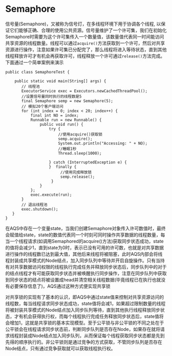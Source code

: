 # Semaphore



信号量\(Semaphore\)，又被称为信号灯，在多线程环境下用于协调各个线程, 以保证它们能够正确、合理的使用公共资源。信号量维护了一个许可集，我们在初始化Semaphore时需要为这个许可集传入一个数量值，该数量值代表同一时间能访问共享资源的线程数量。线程可以通过`acquire()`方法获取到一个许可，然后对共享资源进行操作，注意如果许可集已分配完了，那么线程将进入等待状态，直到其他线程释放许可才有机会再获取许可，线程释放一个许可通过`release()`方法完成。下面通过一个简单案例来演示

```text
public class SemaphoreTest {

    public static void main(String[] args) {  
       // 线程池 
       ExecutorService exec = Executors.newCachedThreadPool();  
       //设置信号量同时执行的线程数是5 
       final Semaphore semp = new Semaphore(5);  
       // 模拟20个客户端访问 
       for (int index = 0; index < 20; index++) {
           final int NO = index;  
           Runnable run = new Runnable() {  
               public void run() {  
                   try {  
                       //使用acquire()获取锁 
                       semp.acquire();  
                       System.out.println("Accessing: " + NO);  
                       //睡眠1秒
                       Thread.sleep(1000);  

                   } catch (InterruptedException e) {  
                   }  finally {
                        //使用完成释放锁 
                        semp.release();
                    }
               }  
           };  
           exec.execute(run);  
       }  
       // 退出线程池 
       exec.shutdown();  
   }  
}
```

 

在AQS中存在一个变量state，当我们创建Semaphore对象传入许可数值时，最终会赋值给state，state的数值代表同一个时刻可同时操作共享数据的线程数量，每当一个线程请求\(如调用Semaphored的acquire\(\)方法\)获取同步状态成功，state的值将会减少1，直到state为0时，表示已没有可用的许可数，也就是对共享数据进行操作的线程数已达到最大值，其他后来线程将被阻塞，此时AQS内部会将线程封装成共享模式的Node结点，加入同步队列中等待并开启自旋操作。只有当持有对共享数据访问权限的线程执行完成任务并释放同步状态后，同步队列中的对于的结点线程才有可能获取同步状态并被唤醒执行同步操作，注意在同步队列中获取到同步状态的结点将被设置成head并清空相关线程数据\(毕竟线程已在执行也就没有必要保存信息了\)，AQS通过这种方式便实现共享锁



 对共享锁的实现有了基本的认识，即AQS中通过state值来控制对共享资源访问的线程数，每当线程请求同步状态成功，state值将会减1，如果超过限制数量的线程将被封装共享模式的Node结点加入同步队列等待，直到其他执行线程释放同步状态，才有机会获得执行权，而每个线程执行完成任务释放同步状态后，state值将会增加1，这就是共享锁的基本实现模型。至于公平锁与非公平锁的不同之处在于公平锁会在线程请求同步状态前，判断同步队列是否存在Node，如果存在就将请求线程封装成Node结点加入同步队列，从而保证每个线程获取同步状态都是先到先得的顺序执行的。非公平锁则是通过竞争的方式获取，不管同步队列是否存在Node结点，只有通过竞争获取就可以获取线程执行权。

